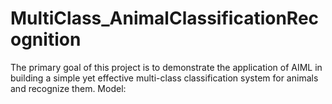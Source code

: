 # MultiClass_AnimalClassificationRecognition
The primary goal of this project is to demonstrate the application of AIML in building a simple yet effective multi-class classification system for animals and recognize them.
Model: 
